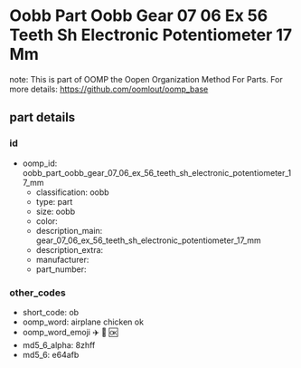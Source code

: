 # Oobb Part Oobb Gear 07 06 Ex 56 Teeth Sh Electronic Potentiometer 17 Mm  

note: This is part of OOMP the Oopen Organization Method For Parts. For more details: https://github.com/oomlout/oomp_base

##  part details





### id
* oomp_id: oobb_part_oobb_gear_07_06_ex_56_teeth_sh_electronic_potentiometer_17_mm
  * classification: oobb
  * type: part
  * size: oobb
  * color: 
  * description_main: gear_07_06_ex_56_teeth_sh_electronic_potentiometer_17_mm
  * description_extra: 
  * manufacturer: 
  * part_number: 

### other_codes
* short_code: ob
* oomp_word: airplane chicken ok
* oomp_word_emoji :airplane: :chicken: :ok:
* md5_6_alpha: 8zhff
* md5_6: e64afb